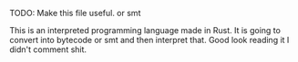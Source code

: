 TODO: Make this file useful. or smt

This is an interpreted programming language made in Rust. 
It is going to convert into bytecode or smt and then interpret that.
Good look reading it I didn't comment shit.
